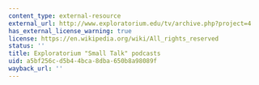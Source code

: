 ```yaml
---
content_type: external-resource
external_url: http://www.exploratorium.edu/tv/archive.php?project=4
has_external_license_warning: true
license: https://en.wikipedia.org/wiki/All_rights_reserved
status: ''
title: Exploratorium "Small Talk" podcasts
uid: a5bf256c-d5b4-4bca-8dba-650b8a98089f
wayback_url: ''
---
```

